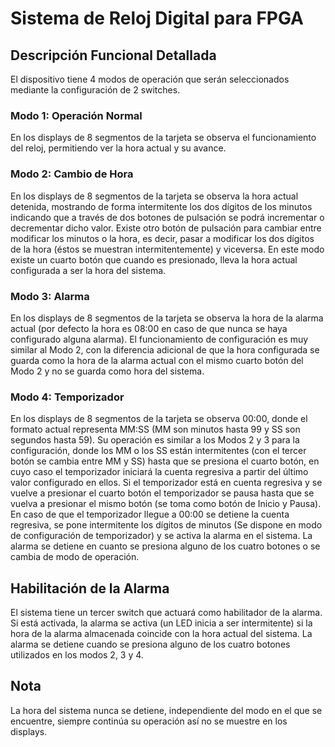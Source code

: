 # Sistema de Reloj Digital para FPGA

## Descripción Funcional Detallada

El dispositivo tiene 4 modos de operación que serán seleccionados mediante la configuración de 2 switches.

### Modo 1: Operación Normal
En los displays de 8 segmentos de la tarjeta se observa el funcionamiento del reloj, permitiendo ver la hora actual y su avance.

### Modo 2: Cambio de Hora
En los displays de 8 segmentos de la tarjeta se observa la hora actual detenida, mostrando de forma intermitente los dos dígitos de los minutos indicando que a través de dos botones de pulsación se podrá incrementar o decrementar dicho valor. Existe otro botón de pulsación para cambiar entre modificar los minutos o la hora, es decir, pasar a modificar los dos dígitos de la hora (éstos se muestran intermitentemente) y viceversa. En este modo existe un cuarto botón que cuando es presionado, lleva la hora actual configurada a ser la hora del sistema.

### Modo 3: Alarma
En los displays de 8 segmentos de la tarjeta se observa la hora de la alarma actual (por defecto la hora es 08:00 en caso de que nunca se haya configurado alguna alarma). El funcionamiento de configuración es muy similar al Modo 2, con la diferencia adicional de que la hora configurada se guarda como la hora de la alarma actual con el mismo cuarto botón del Modo 2 y no se guarda como hora del sistema.

### Modo 4: Temporizador
En los displays de 8 segmentos de la tarjeta se observa 00:00, donde el formato actual representa MM:SS (MM son minutos hasta 99 y SS son segundos hasta 59). Su operación es similar a los Modos 2 y 3 para la configuración, donde los MM o los SS están intermitentes (con el tercer botón se cambia entre MM y SS) hasta que se presiona el cuarto botón, en cuyo caso el temporizador iniciará la cuenta regresiva a partir del último valor configurado en ellos. Si el temporizador está en cuenta regresiva y se vuelve a presionar el cuarto botón el temporizador se pausa hasta que se vuelva a presionar el mismo botón (se toma como botón de Inicio y Pausa). En caso de que el temporizador llegue a 00:00 se detiene la cuenta regresiva, se pone intermitente los dígitos de minutos (Se dispone en modo de configuración de temporizador) y se activa la alarma en el sistema. La alarma se detiene en cuanto se presiona alguno de los cuatro botones o se cambia de modo de operación.

## Habilitación de la Alarma
El sistema tiene un tercer switch que actuará como habilitador de la alarma. Si está activada, la alarma se activa (un LED inicia a ser intermitente) si la hora de la alarma almacenada coincide con la hora actual del sistema. La alarma se detiene cuando se presiona alguno de los cuatro botones utilizados en los modos 2, 3 y 4.

## Nota
La hora del sistema nunca se detiene, independiente del modo en el que se encuentre, siempre continúa su operación así no se muestre en los displays.